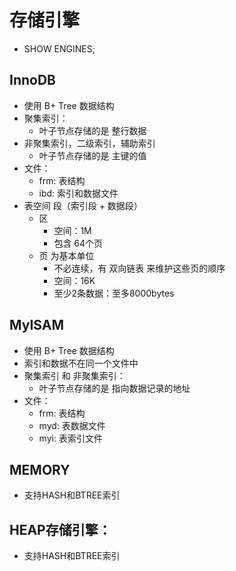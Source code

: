 # 存储引擎

- SHOW ENGINES;

## InnoDB
- 使用 B+ Tree 数据结构
- 聚集索引：
  - 叶子节点存储的是 整行数据
- 非聚集索引，二级索引，辅助索引
  - 叶子节点存储的是 主键的值
- 文件：
  - frm: 表结构
  - ibd: 索引和数据文件
- 表空间 段（索引段 + 数据段）
  - 区
    - 空间：1M
    - 包含 64个页
  - 页 为基本单位
    - 不必连续，有 双向链表 来维护这些页的顺序
    - 空间：16K
    - 至少2条数据：至多8000bytes


## MyISAM
- 使用 B+ Tree 数据结构
- 索引和数据不在同一个文件中
- 聚集索引 和 非聚集索引：
  - 叶子节点存储的是 指向数据记录的地址
- 文件：
  - frm: 表结构
  - myd: 表数据文件
  - myi: 表索引文件


## MEMORY
- ⽀持HASH和BTREE索引

## HEAP存储引擎：
- ⽀持HASH和BTREE索引
